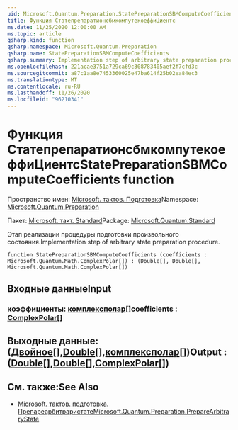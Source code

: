```yaml
---
uid: Microsoft.Quantum.Preparation.StatePreparationSBMComputeCoefficients
title: Функция СтатепрепаратионсбмкомпутекоеффиЦиентс
ms.date: 11/25/2020 12:00:00 AM
ms.topic: article
qsharp.kind: function
qsharp.namespace: Microsoft.Quantum.Preparation
qsharp.name: StatePreparationSBMComputeCoefficients
qsharp.summary: Implementation step of arbitrary state preparation procedure.
ms.openlocfilehash: 221acae3751a729ca69c308783405aef2f7cfd3c
ms.sourcegitcommit: a87c1aa8e7453360025e47ba614f25b02ea84ec3
ms.translationtype: MT
ms.contentlocale: ru-RU
ms.lasthandoff: 11/26/2020
ms.locfileid: "96210341"
---
```

# <a name="statepreparationsbmcomputecoefficients-function"></a><span data-ttu-id="b0871-102">Функция СтатепрепаратионсбмкомпутекоеффиЦиентс</span><span class="sxs-lookup"><span data-stu-id="b0871-102">StatePreparationSBMComputeCoefficients function</span></span>

<span data-ttu-id="b0871-103">Пространство имен: [Microsoft. тактов. Подготовка](xref:Microsoft.Quantum.Preparation)</span><span class="sxs-lookup"><span data-stu-id="b0871-103">Namespace: [Microsoft.Quantum.Preparation](xref:Microsoft.Quantum.Preparation)</span></span>

<span data-ttu-id="b0871-104">Пакет: [Microsoft. такт. Standard](https://nuget.org/packages/Microsoft.Quantum.Standard)</span><span class="sxs-lookup"><span data-stu-id="b0871-104">Package: [Microsoft.Quantum.Standard](https://nuget.org/packages/Microsoft.Quantum.Standard)</span></span>


<span data-ttu-id="b0871-105">Этап реализации процедуры подготовки произвольного состояния.</span><span class="sxs-lookup"><span data-stu-id="b0871-105">Implementation step of arbitrary state preparation procedure.</span></span>

```qsharp
function StatePreparationSBMComputeCoefficients (coefficients : Microsoft.Quantum.Math.ComplexPolar[]) : (Double[], Double[], Microsoft.Quantum.Math.ComplexPolar[])
```


## <a name="input"></a><span data-ttu-id="b0871-106">Входные данные</span><span class="sxs-lookup"><span data-stu-id="b0871-106">Input</span></span>

### <a name="coefficients--complexpolar"></a><span data-ttu-id="b0871-107">коэффициенты: [комплексполар](xref:Microsoft.Quantum.Math.ComplexPolar)[]</span><span class="sxs-lookup"><span data-stu-id="b0871-107">coefficients : [ComplexPolar](xref:Microsoft.Quantum.Math.ComplexPolar)[]</span></span>





## <a name="output--doubledoublecomplexpolar"></a><span data-ttu-id="b0871-108">Выходные данные: ([Двойное](xref:microsoft.quantum.lang-ref.double)[],[Double](xref:microsoft.quantum.lang-ref.double)[],[комплексполар](xref:Microsoft.Quantum.Math.ComplexPolar)[])</span><span class="sxs-lookup"><span data-stu-id="b0871-108">Output : ([Double](xref:microsoft.quantum.lang-ref.double)[],[Double](xref:microsoft.quantum.lang-ref.double)[],[ComplexPolar](xref:Microsoft.Quantum.Math.ComplexPolar)[])</span></span>



## <a name="see-also"></a><span data-ttu-id="b0871-109">См. также:</span><span class="sxs-lookup"><span data-stu-id="b0871-109">See Also</span></span>

- [<span data-ttu-id="b0871-110">Microsoft. тактов. подготовка. Препареарбитраристате</span><span class="sxs-lookup"><span data-stu-id="b0871-110">Microsoft.Quantum.Preparation.PrepareArbitraryState</span></span>](xref:Microsoft.Quantum.Preparation.PrepareArbitraryState)
